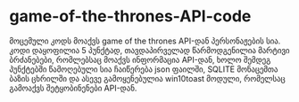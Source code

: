 # game-of-the-thrones-API-code
მოცემული კოდს მოაქვს game of the thrones API-დან პერსონაჟების სია. კოდი დაყოფილია 5 პუნქტად, თავდაპირველად წარმოდგენილია მარტივი ბრძანებები, რომლებსაც მოაქვს ინფორმაცია API-დან, ხოლო შემდეგ პუნქტებში წამოღებული სია ჩაიწერება json ფაილში, SQLITE მონაცემთა ბაზის ცხრილში და ასევე გამოყენებულია win10toast მოდული, რომელსაც გამოაქვს შეტყობინენები API-დან.
